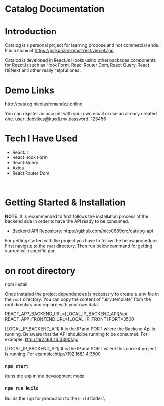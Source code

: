 # Catalog Documentation

# Introduction

Catalog is a personal project for learning propose and not commercial ends. 
It is a clone of https://pickbazar-react-rest.vercel.app.

Catalog is developed in ReactJs Hooks using other packages components for ReactJs such as Hook Form, React Router Dom, React Query, React I18Next and other really helpful ones.

# Demo Links

http://catalog.nicolasfernandez.online

You can register an account with your own email or use an already created one.
user: dobvikes@kuedi.mv
password: 123456

# Tech I Have Used

- ReactJs
- React Hook Form
- React-Query
- Axios
- React Router Dom

<br>

# Getting Started & Installation

**NOTE**: It is recommended to first follows the installation process of the backend side in order to have the API ready to be consumed.
 - Backend API Repository: https://github.com/nico0689crc/catalog-api

For getting started with the project you have to follow the below procedure. First navigate to the `root` directory. Then run below command for getting started with specific part. 

# on root directory
npm install

Once installed the project dependencies is necessary to create a .env file in the `root` directory. You can copy the content of ".env.template" from the root directory and replace with your own data.

REACT_APP_BACKEND_URL=[LOCAL_IP_BACKEND_API]/api
REACT_APP_FRONTEND_URL=[LOCAL_IP_FRONT]
PORT=3500

[LOCAL_IP_BACKEND_API]:It is the IP and PORT where the Backend Api is running. Be aware that the API should be running to be consumed. For example: http://192.168.1.4:3300/api

[LOCAL_IP_BACKEND_API]:It is the IP and PORT where this current project is running. For example: http://192.168.1.4:3500


### `npm start`

Runs the app in the development mode.


### `npm run build`

Builds the app for production to the `build` folder.\



